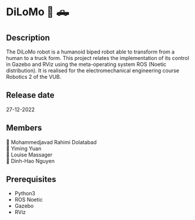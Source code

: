 # DiLoMo :robot: :pickup_truck:

## Description
The DiLoMo robot is a humanoid biped robot able to transform from a human to a truck form.
This project relates the implementation of its control in Gazebo and RViz using the meta-operating system ROS (Noetic distribution).
It is realised for the electromechanical engineering course Robotics 2 of the VUB.

## Release date
27-12-2022

## Members
:boy: Mohammedjavad Rahimi Dolatabad <br />
:boy: Yiming Yuan <br />
:girl: Louise Massager <br />
:boy: Dinh-Hao Nguyen <br />

## Prerequisites
- Python3 <br />
- ROS Noetic <br />
- Gazebo <br />
- RViz <br />
